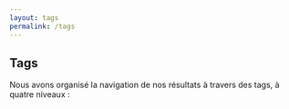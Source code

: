 ```yaml
---
layout: tags
permalink: /tags
---
```


## Tags

Nous avons organisé la navigation de nos résultats à travers des tags, à quatre niveaux : 